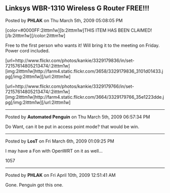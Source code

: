 ## Linksys WBR-1310 Wireless G Router FREE!!!
Posted by **PHLAK** on Thu March 5th, 2009 05:08:05 PM

[color=#0000FF:2itttm1w][b:2itttm1w]THIS ITEM HAS BEEN CLAIMED![/b:2itttm1w][/color:2itttm1w]

Free to the first person who wants it!  Will bring it to the meeting on Friday.  Power cord included.

[url=http&#58;//www&#46;flickr&#46;com/photos/kankie/3329179836/in/set-72157614805213474/:2itttm1w][img:2itttm1w]http&#58;//farm4&#46;static&#46;flickr&#46;com/3658/3329179836_3101d01433&#46;jpg[/img:2itttm1w][/url:2itttm1w]

[url=http&#58;//www&#46;flickr&#46;com/photos/kankie/3329179766/in/set-72157614805213474/:2itttm1w][img:2itttm1w]http&#58;//farm4&#46;static&#46;flickr&#46;com/3664/3329179766_35e1223dde&#46;jpg[/img:2itttm1w][/url:2itttm1w]

--------------------------------------------------------------------------------

Posted by **Automated Penguin** on Thu March 5th, 2009 06:57:34 PM

Do Want, can it be put in access point mode? that would be win.

--------------------------------------------------------------------------------

Posted by **LosT** on Fri March 6th, 2009 01:09:25 PM

I may have a Fon with OpenWRT on it as well...

1057

--------------------------------------------------------------------------------

Posted by **PHLAK** on Fri April 10th, 2009 12:51:41 AM

Gone.  Penguin got this one.
